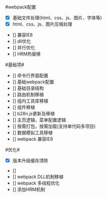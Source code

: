 #webpack配置
- [x] 基础文件处理(html、css、js、图片、字体等)
- [x]  html、css、js、图片压缩处理
- [] 兼容IE8  
- [] dll优化  
- [] 并行优化  
- [] HRM热替换  

#基础项#
- [] 命令行界面配置
- [] 基础webpack配置  
- [] 基础目录结构
- [] 路由机制移植
- [] 组内工具库移植
- [] 组件移植
- [] b28n.js更新及移植
- [] 主页逻辑，菜单配置逻辑
- [] 按需打包，按需加载(支持单代码多项目)
- [] 数据模拟工具移植
- [] webpack 兼容IE8

#优化#
- [x] 版本升级缓存清除
- []
- [] webpack DLL机制移植
- [] webpack 多线程优化
- [] 添加HRM机制 